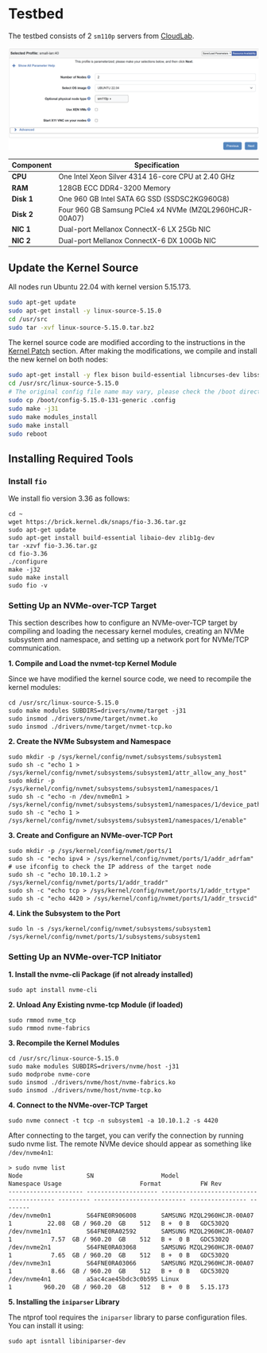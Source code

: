 # Testbed

The testbed consists of 2 `sm110p` servers from [CloudLab](https://www.cloudlab.us/). 

![cloudlab](img/cloudlab.png)

| Component | Specification |
|-----------|--------------|
| **CPU** | One Intel Xeon Silver 4314 16-core CPU at 2.40 GHz |
| **RAM** | 128GB ECC DDR4-3200 Memory |
| **Disk 1** | One 960 GB Intel SATA 6G SSD (SSDSC2KG960G8) |
| **Disk 2** | Four 960 GB Samsung PCIe4 x4 NVMe (MZQL2960HCJR-00A07) |
| **NIC 1** | Dual-port Mellanox ConnectX-6 LX 25Gb NIC |
| **NIC 2** | Dual-port Mellanox ConnectX-6 DX 100Gb NIC|

## Update the Kernel Source
All nodes run Ubuntu 22.04 with kernel version 5.15.173.

```bash
sudo apt-get update
sudo apt-get install -y linux-source-5.15.0
cd /usr/src
sudo tar -xvf linux-source-5.15.0.tar.bz2
```

The kernel source code are modified according to the instructions in the [Kernel Patch](../kernel_patches/README.md) section. After making the modifications, we compile and install the new kernel on both nodes:

```bash
sudo apt-get install -y flex bison build-essential libncurses-dev libssl-dev libelf-dev bc dwarves
cd /usr/src/linux-source-5.15.0
# The original config file name may vary, please check the /boot directory
sudo cp /boot/config-5.15.0-131-generic .config 
sudo make -j31
sudo make modules_install
sudo make install
sudo reboot
```

## Installing Required Tools

### Install `fio`
We install fio version 3.36 as follows:
```
cd ~
wget https://brick.kernel.dk/snaps/fio-3.36.tar.gz
sudo apt-get update
sudo apt-get install build-essential libaio-dev zlib1g-dev
tar -xzvf fio-3.36.tar.gz
cd fio-3.36
./configure
make -j32
sudo make install
sudo fio -v
```

### Setting Up an NVMe-over-TCP Target

This section describes how to configure an NVMe-over-TCP target by compiling and loading the necessary kernel modules, creating an NVMe subsystem and namespace, and setting up a network port for NVMe/TCP communication.


**1. Compile and Load the nvmet-tcp Kernel Module**

Since we have modified the kernel source code, we need to recompile the kernel modules:
```shell
cd /usr/src/linux-source-5.15.0
sudo make modules SUBDIRS=drivers/nvme/target -j31
sudo insmod ./drivers/nvme/target/nvmet.ko
sudo insmod ./drivers/nvme/target/nvmet-tcp.ko
```

**2. Create the NVMe Subsystem and Namespace**
```shell
sudo mkdir -p /sys/kernel/config/nvmet/subsystems/subsystem1
sudo sh -c "echo 1 > /sys/kernel/config/nvmet/subsystems/subsystem1/attr_allow_any_host"
sudo mkdir -p /sys/kernel/config/nvmet/subsystems/subsystem1/namespaces/1
sudo sh -c "echo -n /dev/nvme0n1 > /sys/kernel/config/nvmet/subsystems/subsystem1/namespaces/1/device_path"
sudo sh -c "echo 1 > /sys/kernel/config/nvmet/subsystems/subsystem1/namespaces/1/enable"
```

**3. Create and Configure an NVMe-over-TCP Port**
```shell
sudo mkdir -p /sys/kernel/config/nvmet/ports/1
sudo sh -c "echo ipv4 > /sys/kernel/config/nvmet/ports/1/addr_adrfam"
# use ifconfig to check the IP address of the target node
sudo sh -c "echo 10.10.1.2 > /sys/kernel/config/nvmet/ports/1/addr_traddr"
sudo sh -c "echo tcp > /sys/kernel/config/nvmet/ports/1/addr_trtype"
sudo sh -c "echo 4420 > /sys/kernel/config/nvmet/ports/1/addr_trsvcid"
```

**4. Link the Subsystem to the Port**
```
sudo ln -s /sys/kernel/config/nvmet/subsystems/subsystem1 /sys/kernel/config/nvmet/ports/1/subsystems/subsystem1
```


### Setting Up an NVMe-over-TCP Initiator

**1. Install the nvme-cli Package (if not already installed)**
```shell
sudo apt install nvme-cli
```

**2. Unload Any Existing nvme-tcp Module (if loaded)**
```shell
sudo rmmod nvme_tcp
sudo rmmod nvme-fabrics
```

**3. Recompile the Kernel Modules**
```shell
cd /usr/src/linux-source-5.15.0
sudo make modules SUBDIRS=drivers/nvme/host -j31
sudo modprobe nvme-core
sudo insmod ./drivers/nvme/host/nvme-fabrics.ko
sudo insmod ./drivers/nvme/host/nvme-tcp.ko
```

**4. Connect to the NVMe-over-TCP Target**
```shell
sudo nvme connect -t tcp -n subsystem1 -a 10.10.1.2 -s 4420
```
After connecting to the target, you can verify the connection by running sudo nvme list. The remote NVMe device should appear as something like `/dev/nvme4n1`:
```shell
> sudo nvme list
Node                  SN                   Model                                    Namespace Usage                      Format           FW Rev  
--------------------- -------------------- ---------------------------------------- --------- -------------------------- ---------------- --------
/dev/nvme0n1          S64FNE0R906008       SAMSUNG MZQL2960HCJR-00A07               1          22.08  GB / 960.20  GB    512   B +  0 B   GDC5302Q
/dev/nvme1n1          S64FNE0RA02592       SAMSUNG MZQL2960HCJR-00A07               1           7.57  GB / 960.20  GB    512   B +  0 B   GDC5302Q
/dev/nvme2n1          S64FNE0RA03068       SAMSUNG MZQL2960HCJR-00A07               1           7.65  GB / 960.20  GB    512   B +  0 B   GDC5302Q
/dev/nvme3n1          S64FNE0RA03066       SAMSUNG MZQL2960HCJR-00A07               1           8.66  GB / 960.20  GB    512   B +  0 B   GDC5302Q
/dev/nvme4n1          a5ac4cae45bdc3c0b595 Linux                                    1         960.20  GB / 960.20  GB    512   B +  0 B   5.15.173
```

**5. Installing the `iniparser` Library**

The ntprof tool requires the `iniparser` library to parse configuration files. You can install it using:
```shell
sudo apt isntall libiniparser-dev
```
